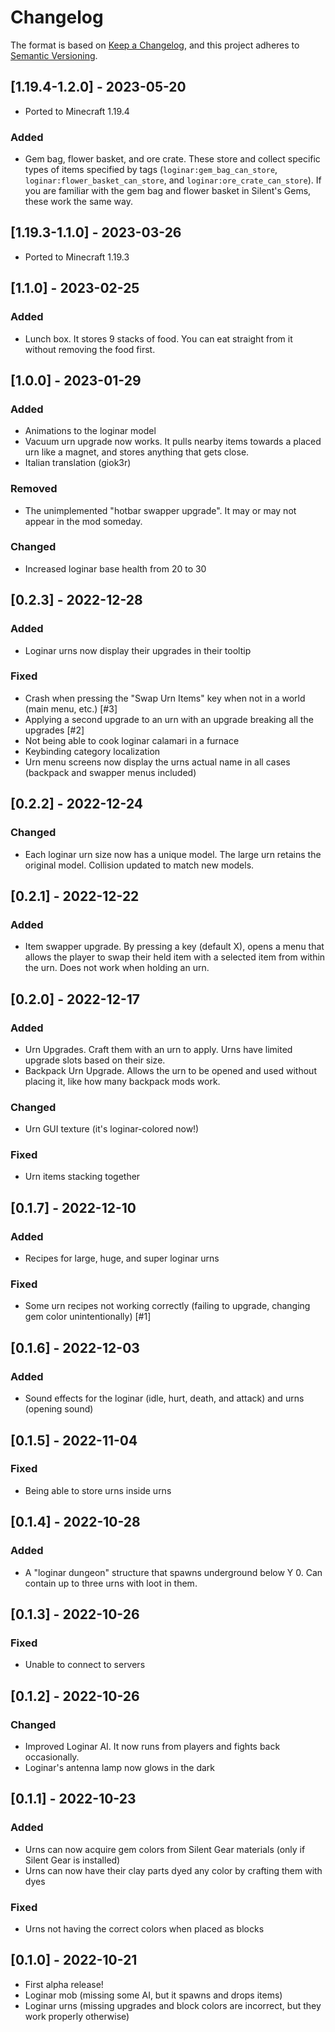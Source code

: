 # Changelog

The format is based on [Keep a Changelog](https://keepachangelog.com/en/1.0.0/),
and this project adheres to [Semantic Versioning](https://semver.org/spec/v2.0.0.html).

## [1.19.4-1.2.0] - 2023-05-20
- Ported to Minecraft 1.19.4
### Added
- Gem bag, flower basket, and ore crate. These store and collect specific types of items specified by tags (`loginar:gem_bag_can_store`, `loginar:flower_basket_can_store`, and `loginar:ore_crate_can_store`). If you are familiar with the gem bag and flower basket in Silent's Gems, these work the same way.

## [1.19.3-1.1.0] - 2023-03-26
- Ported to Minecraft 1.19.3

## [1.1.0] - 2023-02-25
### Added
- Lunch box. It stores 9 stacks of food. You can eat straight from it without removing the food first.

## [1.0.0] - 2023-01-29
### Added
- Animations to the loginar model
- Vacuum urn upgrade now works. It pulls nearby items towards a placed urn like a magnet, and stores anything that gets close.
- Italian translation (giok3r)
### Removed
- The unimplemented "hotbar swapper upgrade". It may or may not appear in the mod someday.
### Changed
- Increased loginar base health from 20 to 30

## [0.2.3] - 2022-12-28
### Added
- Loginar urns now display their upgrades in their tooltip
### Fixed
- Crash when pressing the "Swap Urn Items" key when not in a world (main menu, etc.) [#3]
- Applying a second upgrade to an urn with an upgrade breaking all the upgrades [#2]
- Not being able to cook loginar calamari in a furnace
- Keybinding category localization
- Urn menu screens now display the urns actual name in all cases (backpack and swapper menus included)

## [0.2.2] - 2022-12-24
### Changed
- Each loginar urn size now has a unique model. The large urn retains the original model. Collision updated to match new models.

## [0.2.1] - 2022-12-22
### Added
- Item swapper upgrade. By pressing a key (default X), opens a menu that allows the player to swap their held item with a selected item from within the urn. Does not work when holding an urn.

## [0.2.0] - 2022-12-17
### Added
- Urn Upgrades. Craft them with an urn to apply. Urns have limited upgrade slots based on their size.
- Backpack Urn Upgrade. Allows the urn to be opened and used without placing it, like how many backpack mods work.
### Changed
- Urn GUI texture (it's loginar-colored now!)
### Fixed
- Urn items stacking together

## [0.1.7] - 2022-12-10
### Added
- Recipes for large, huge, and super loginar urns
### Fixed
- Some urn recipes not working correctly (failing to upgrade, changing gem color unintentionally) [#1]

## [0.1.6] - 2022-12-03
### Added
- Sound effects for the loginar (idle, hurt, death, and attack) and urns (opening sound)

## [0.1.5] - 2022-11-04
### Fixed
- Being able to store urns inside urns

## [0.1.4] - 2022-10-28
### Added
- A "loginar dungeon" structure that spawns underground below Y 0. Can contain up to three urns with loot in them.

## [0.1.3] - 2022-10-26
### Fixed
- Unable to connect to servers

## [0.1.2] - 2022-10-26
### Changed
- Improved Loginar AI. It now runs from players and fights back occasionally.
- Loginar's antenna lamp now glows in the dark

## [0.1.1] - 2022-10-23
### Added
- Urns can now acquire gem colors from Silent Gear materials (only if Silent Gear is installed)
- Urns can now have their clay parts dyed any color by crafting them with dyes
### Fixed
- Urns not having the correct colors when placed as blocks

## [0.1.0] - 2022-10-21
- First alpha release!
- Loginar mob (missing some AI, but it spawns and drops items)
- Loginar urns (missing upgrades and block colors are incorrect, but they work properly otherwise)
